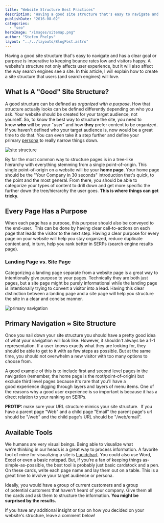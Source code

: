 ```yaml
---
title: "Website Structure Best Practices"
description: "Having a good site structure that's easy to navigate and has a clear goal or purpose is imperative to keeping bounce rates low and visitors happy. A website's structure not only affects user experience"
publishDate: "2016-08-02"
categories:
  - "seo"
heroImage: "/images/sitemap.png"
author: "Stefen Phelps"
layout: "../../layouts/BlogPost.astro"
---
```


Having a good site structure that's easy to navigate and has a clear goal or purpose is imperative to keeping bounce rates low and visitors happy. A website's structure not only affects user experience, but it will also affect the way search engines see a site. In this article, I will explain how to create a site structure that users (and search engines) will love.

## What Is A "Good" Site Structure?

A good structure can be defined as *organized with a purpose*. How that structure actually looks can be defined differently depending on who you ask. Your website should be created for your target audience, not yourself. So, to know the best way to structure the site, you need to know **who** will be your "_user_" and how **they** prefer content to be organized. If you haven't defined who your target audience is, now would be a great time to do that. You can even take it a step further and define your primary [persona](<https://en.wikipedia.org/wiki/Persona_(user_experience)>) to really narrow things down.

![site structure](/images/sms-site-structure.webp)

By far the most common way to structure pages is in a tree-like hierarchy with everything stemming from a single point-of-origin. This single point-of-origin on a website will be your **home page**. Your home page should be the "Your Company in 30 seconds" introduction that's quick, to the point and the most general. From there, you should be able to categorize your types of content to drill down and get more specific the further down the tree/hierarchy the user goes. **This is where things can get tricky.**

## Every Page Has a Purpose

When each page has a purpose, this purpose should also be conveyed to the end-user.  This can be done by having clear call-to-actions on each page that leads the visitor to the next step. Having a clear purpose for every page on your website will help you stay organized, reduce duplicate content and, in turn, help you rank better in SERPs (search engine results page).

### Landing Page vs. Site Page

Categorizing a landing page separate from a website page is a great way to intentionally give purpose to your pages. Technically they are both just pages, but a site page might be purely informational while the landing page is intentionally trying to convert a visitor into a lead. Having this clear distinction between a landing page and a site page will help you structure the site in a clear and concise manner.

![primary navigation](/images/sms-primary-navigation.webp)

## Primary Navigation ≈ Site Structure

Once you nail down your site structure you should have a pretty good idea of what your navigation will look like. However, it shouldn't always be a 1-1 representation. If a user knows exactly what they are looking for, they should be able to get to it with as few steps as possible. But at the same time, you should not overwhelm a new visitor with too many options to choose from.

A good example of this is to include first and second level pages in the navigation (remember, the home page is the root/point-of-origin) but exclude third level pages because it's rare that you'll have a good experience digging through layers and layers of menu items. One of the reasons why a good user experience is so important is because it has a direct relation to your ranking on SERPs.

**PROTIP:** make sure your URL structure mimics your site structure.  If you have a parent page "Web" and a child page "Email" the parent page's url should be "/web" and the child page's URL should be "/web/email".

## Available Tools

We humans are very visual beings. Being able to visualize what we're thinking in our heads is a great way to process information. A favorite tool of mine for visualizing a site is [Lucidchart](https://www.lucidchart.com/). You could also use Word, Excel or even a basic notepad. But, if you're a fan of keeping things as-simple-as-possible, the best tool is probably just basic cardstock and a pen. On these cards, write each page name and lay them out on a table. This is a great time to involve your target audience or persona.

Ideally, you would have a group of current customers and a group of potential customers that haven't heard of your company. Give them all the cards and ask them to structure the information. **You might be surprised by the results.**

If you have any additional insight or tips on how you decided on your website's structure, leave a comment below!
